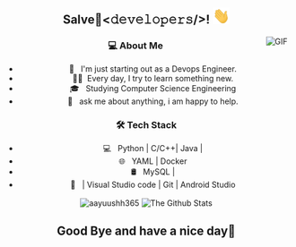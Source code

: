 <div align="center">
<h2> Salve👋<𝚍𝚎𝚟𝚎𝚕𝚘𝚙𝚎𝚛𝚜/>! <img src="https://github.com/ABSphreak/ABSphreak/blob/master/gifs/Hi.gif" width="30px"></h2>

<img align="right" alt="GIF" src="https://media.giphy.com/media/l3vR85PnGsBwu1PFK/giphy.gif"/>

<h3> 💻 About Me </h3>

- 🔭 &nbsp; I'm just starting out as a Devops Engineer.
- 🧑‍💻&nbsp; Every day, I try to learn something new.
- 🎓 &nbsp; Studying Computer Science Engineering
- 💬 &nbsp; ask me about anything, i am happy to help.

<h3>🛠 Tech Stack</h3>

- 💻 &nbsp; Python | C/C++| Java | 
- 🌐 &nbsp; YAML | Docker
- 🛢 &nbsp; MySQL | 
- 🔧 &nbsp; | Visual Studio code | Git | Android Studio




 <img align="center" src="https://github-readme-stats.vercel.app/api/top-langs?username=aayuushh365&show_icons=true&locale=en&layout=compact&title_color=00ff7f&text_color=c9cacc&icon_color=2bbc8a&bg_color=1d1f21" alt="aayuushh365" />




<img align="center" src="https://github-readme-stats.vercel.app/api?username=aayuushh365&include_all_commits=true&count_private=true&show_icons=true&line_height=20&title_color=7A7ADB&icon_color=2234AE&text_color=D3D3D3&bg_color=0,000000,130F40" alt="The Github Stats">
 
 <h2>Good Bye and have a nice day👋</h2>
